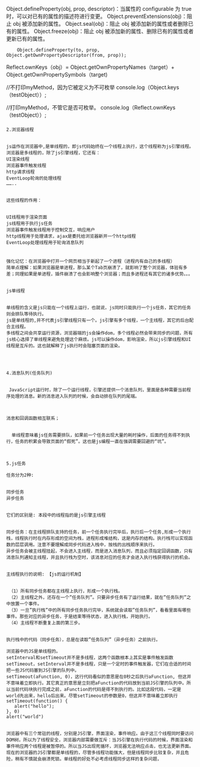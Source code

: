 Object.defineProperty(obj, prop, descriptor)：当属性的 configurable 为 true 时，可以对已有的属性的描述符进行变更。
Object.preventExtensions(obj)：阻止 obj 被添加新的属性。
Object.seal(obj)：阻止 obj 被添加新的属性或者删除已有的属性。
Object.freeze(obj)：阻止 obj 被添加新的属性、删除已有的属性或者更新已有的属性。


		Object.defineProperty(to, prop, Object.getOwnPropertyDescriptor(from, prop));


 Reflect.ownKeys（obj）= Object.getOwnPropertyNames（target）+ 
 Object.getOwnPropertySymbols（target)

  //不打印myMethod，因为它被定义为不可枚举
 console.log（Object.keys（testObject））; 
 
 //打印myMethod，不管它是否可枚举。 
 console.log（Reflect.ownKeys（testObject））; 



 ####
 ```
 2.浏览器线程


js运作在浏览器中,是单线程的，即js代码始终在一个线程上执行，这个线程称为js引擎线程。
浏览器是多线程的，除了js引擎线程，它还有： 
UI渲染线程
浏览器事件触发线程
http请求线程
EventLoop轮询的处理线程
……..


这些线程的作用：


UI线程用于渲染页面
js线程用于执行js任务
浏览器事件触发线程用于控制交互，响应用户
http线程用于处理请求，ajax是委托给浏览器新开一个http线程
EventLoop处理线程用于轮询消息队列


 ```

 #### [](https://www.cnblogs.com/mafeng/p/6292534.html) [](https://segmentfault.com/a/1190000012925872)
 ```
 强化记忆：在浏览器中打开一个网页相当于新起了一个进程（进程内有自己的多线程）
 简单点理解：如果浏览器是单进程，那么某个Tab页崩溃了，就影响了整个浏览器，体验有多差；同理如果是单进程，插件崩溃了也会影响整个浏览器；而且多进程还有其它的诸多优势。。。


 js单线程


单线程的含义是js只能在一个线程上运行，也就说，js同时只能执行一个js任务，其它的任务则会排队等待执行。
js是单线程的,并不代表js引擎线程只有一个。js引擎有多个线程，一个主线程，其它的后台配合主线程。
多线程之间会共享运行资源，浏览器端的js会操作dom，多个线程必然会带来同步的问题，所有js核心选择了单线程来避免处理这个麻烦。js可以操作dom，影响渲染，所以js引擎线程和UI线程是互斥的。这也就解释了js执行时会阻塞页面的渲染。




4.消息队列(任务队列)


  JavaScript运行时，除了一个运行线程，引擎还提供一个消息队列，里面是各种需要当前程序处理的消息。新的消息进入队列的时候，会自动排在队列的尾端。  



消息和回调函数相互联系；


  单线程意味着js任务需要排队，如果前一个任务出现大量的耗时操作，后面的任务得不到执行，任务的积累会导致页面的“假死”。这也是js编程一直在强调需要回避的“坑”。



5.js任务

任务分为2种:  


同步任务  
异步任务  


它们的区别是: 本段中的线程指的是js引擎主线程


同步任务：在主线程排队支持的任务，前一个任务执行完毕后，执行后一个任务,形成一个执行栈，线程执行时在内存形成的空间为栈，进程形成堆结构，这是内存的结构。执行栈可以实现函数的层层调用。注意不要理解成同步代码进入栈中，按栈的出栈顺序来执行。
异步任务会被主线程挂起，不会进入主线程，而是进入消息队列，而且必须指定回调函数，只有消息队列通知主线程，并且执行栈为空时，该消息对应的任务才会进入执行栈获得执行的机会。


主线程执行的说明: 【js的运行机制】 


  （1）所有同步任务都在主线程上执行，形成一个执行栈。 
  （2）主线程之外，还存在一个”任务队列”。只要异步任务有了运行结果，就在”任务队列”之中放置一个事件。 
  （3）一旦”执行栈”中的所有同步任务执行完毕，系统就会读取”任务队列”，看看里面有哪些事件。那些对应的异步任务，于是结束等待状态，进入执行栈，开始执行。 
  （4）主线程不断重复上面的第三步。    


执行栈中的代码（同步任务），总是在读取”任务队列”（异步任务）之前执行。

浏览器中的JS是单线程的。
setInterval和setTimeout并不是多线程，这两个函数根本上其实是事件触发函数
setTimeout，setInterval并不是多线程，只是一个定时的事件触发器，它们在合适的时间把一些JS代码塞到JS引擎的队列中。
setTimeout(aFunction, 0)，这行代码看似的意思是在0秒之后执行aFunction, 但这并不意味着立即执行。其它真正的意思是立刻把aFunction的代码放到当前JS引擎的队列中。所以当前代码块执行完成之前，aFunction的代码是得不到执行的。比如这段代码，一定是world先出来，hello后出来。尽管setTimeout的参数是0，但这并不意味着立即执行
setTimeout(function() {  
    alert("hello");  
}, 0)  
alert("world")  


浏览器中有三个常驻的线程，分别是JS引擎，界面渲染，事件响应。由于这三个线程同时要访问DOM树，所以为了线程安全，浏览器内部需要做互斥：当JS引擎在执行代码的时候，界面渲染和事件响应两个线程是被暂停的。所以当JS出现死循环，浏览器无法响应点击，也无法更新界面。现在的浏览器的JS引擎都是单线程的，尽管多线程功能强大，但是线程同步比较复杂，并且危险，稍有不慎就会崩溃死锁。单线程的好处不必考虑线程同步这样的复杂问题，
 ```